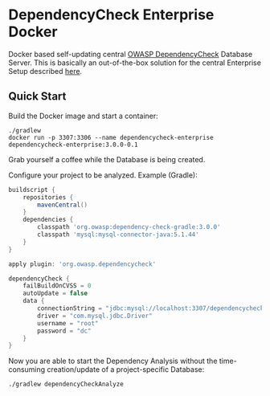 # DependencyCheck Enterprise Docker

Docker based self-updating central [OWASP DependencyCheck](https://www.owasp.org/index.php/OWASP_Dependency_Check) Database Server.
This is basically an out-of-the-box solution for the central Enterprise Setup described [here](https://jeremylong.github.io/DependencyCheck/data/database.html).


## Quick Start

Build the Docker image and start a container:
```
./gradlew
docker run -p 3307:3306 --name dependencycheck-enterprise dependencycheck-enterprise:3.0.0-0.1
```

Grab yourself a coffee while the Database is being created.

Configure your project to be analyzed. Example (Gradle):
```groovy
buildscript {
    repositories {
        mavenCentral()
    }
    dependencies {
        classpath 'org.owasp:dependency-check-gradle:3.0.0'
        classpath 'mysql:mysql-connector-java:5.1.44'
    }
}

apply plugin: 'org.owasp.dependencycheck'

dependencyCheck {
    failBuildOnCVSS = 0
    autoUpdate = false
    data {
        connectionString = "jdbc:mysql://localhost:3307/dependencycheck?useSSL=false"
        driver = "com.mysql.jdbc.Driver"
        username = "root"
        password = "dc"
    }
}
```

Now you are able to start the Dependency Analysis without the time-consuming creation/update of a project-specific Database:
```
./gradlew dependencyCheckAnalyze
```
